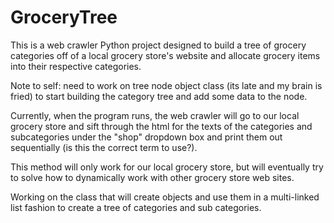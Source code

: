 # GroceryTree
This is a web crawler Python project designed to build a tree of grocery categories off of a local grocery store's website and allocate grocery items into their respective categories.

Note to self:  need to work on tree node object class (its late and my brain is fried) to start building the category tree and add some data to the node.

Currently, when the program runs, the web crawler will go to our local grocery store and sift through the html for the texts of the categories and subcategories under the "shop" dropdown box and print them out sequentially (is this the correct term to use?).

This method will only work for our local grocery store, but will eventually try to solve how to dynamically work with other grocery store web sites.

Working on the class that will create objects and use them in a multi-linked list fashion to create a tree of categories and sub categories.

